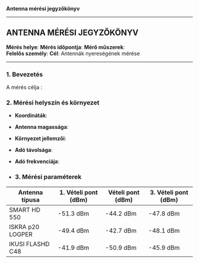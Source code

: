 **Antenna mérési jegyzőkönyv**

---

## ANTENNA MÉRÉSI JEGYZŐKÖNYV

**Mérés helye**: 
**Mérés időpontja**:
**Mérő műszerek**:  
**Felelős személy**:
**Cél**: Antennák nyereségének mérése

---

### 1. **Bevezetés**
A mérés célja :



### 2. **Mérési helyszín és környezet**

- **Koordináták**:
- **Antenna magassága**:
- **Környezet jellemzői**:  
- **Adó távolsága**:  
- **Adó frekvenciája**:

- ### 3. **Mérési paraméterek**


| Antenna típusa |1. Vételi pont (dBm) | Vételi pont (dBm) | 3. Vételi pont (dBm) |
|-------------------|--------------------|-------------------|-----------------------|
| SMART HD 550      | -51.3 dBm        | -44.2 dBm         | -47.8 dBm             |
| ISKRA p20 LOGPER  | -49.4 dBm        | -42.7 dBm         | -48.1 dBm             |
| IKUSI FLASHD C48  | -41.9 dBm        | -50.9 dBm         | -45.9 dBm             |
